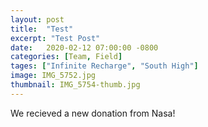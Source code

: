 ```yaml
---
layout: post
title:  "Test"
excerpt: "Test Post"
date:   2020-02-12 07:00:00 -0800
categories: [Team, Field]
tages: ["Infinite Recharge", "South High"]
image: IMG_5752.jpg
thumbnail: IMG_5754-thumb.jpg
---
```


We recieved a new donation from Nasa!
